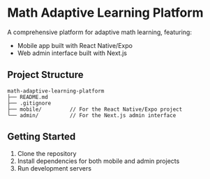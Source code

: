 # Math Adaptive Learning Platform

A comprehensive platform for adaptive math learning, featuring:
- Mobile app built with React Native/Expo
- Web admin interface built with Next.js

## Project Structure

```
math-adaptive-learning-platform
├── README.md
├── .gitignore
├── mobile/         // For the React Native/Expo project
└── admin/          // For the Next.js admin interface
```

## Getting Started

1. Clone the repository
2. Install dependencies for both mobile and admin projects
3. Run development servers
